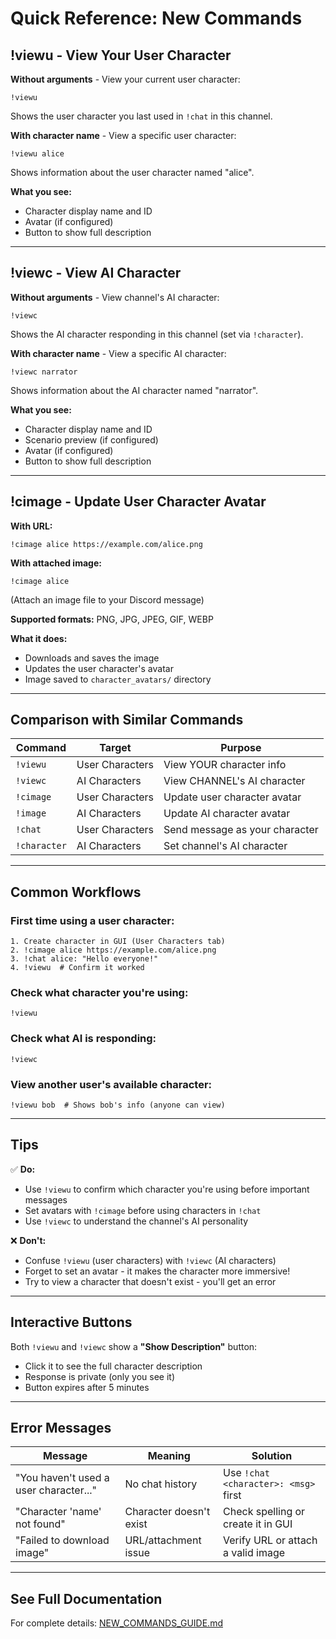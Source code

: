 # Quick Reference: New Commands

## !viewu - View Your User Character

**Without arguments** - View your current user character:
```
!viewu
```
Shows the user character you last used in `!chat` in this channel.

**With character name** - View a specific user character:
```
!viewu alice
```
Shows information about the user character named "alice".

**What you see:**
- Character display name and ID
- Avatar (if configured)
- Button to show full description

---

## !viewc - View AI Character

**Without arguments** - View channel's AI character:
```
!viewc
```
Shows the AI character responding in this channel (set via `!character`).

**With character name** - View a specific AI character:
```
!viewc narrator
```
Shows information about the AI character named "narrator".

**What you see:**
- Character display name and ID
- Scenario preview (if configured)
- Avatar (if configured)
- Button to show full description

---

## !cimage - Update User Character Avatar

**With URL:**
```
!cimage alice https://example.com/alice.png
```

**With attached image:**
```
!cimage alice
```
(Attach an image file to your Discord message)

**Supported formats:** PNG, JPG, JPEG, GIF, WEBP

**What it does:**
- Downloads and saves the image
- Updates the user character's avatar
- Image saved to `character_avatars/` directory

---

## Comparison with Similar Commands

| Command | Target | Purpose |
|---------|--------|---------|
| `!viewu` | User Characters | View YOUR character info |
| `!viewc` | AI Characters | View CHANNEL's AI character |
| `!cimage` | User Characters | Update user character avatar |
| `!image` | AI Characters | Update AI character avatar |
| `!chat` | User Characters | Send message as your character |
| `!character` | AI Characters | Set channel's AI character |

---

## Common Workflows

### First time using a user character:
```
1. Create character in GUI (User Characters tab)
2. !cimage alice https://example.com/alice.png
3. !chat alice: "Hello everyone!"
4. !viewu  # Confirm it worked
```

### Check what character you're using:
```
!viewu
```

### Check what AI is responding:
```
!viewc
```

### View another user's available character:
```
!viewu bob  # Shows bob's info (anyone can view)
```

---

## Tips

✅ **Do:**
- Use `!viewu` to confirm which character you're using before important messages
- Set avatars with `!cimage` before using characters in `!chat`
- Use `!viewc` to understand the channel's AI personality

❌ **Don't:**
- Confuse `!viewu` (user characters) with `!viewc` (AI characters)
- Forget to set an avatar - it makes the character more immersive!
- Try to view a character that doesn't exist - you'll get an error

---

## Interactive Buttons

Both `!viewu` and `!viewc` show a **"Show Description"** button:
- Click it to see the full character description
- Response is private (only you see it)
- Button expires after 5 minutes

---

## Error Messages

| Message | Meaning | Solution |
|---------|---------|----------|
| "You haven't used a user character..." | No chat history | Use `!chat <character>: <msg>` first |
| "Character 'name' not found" | Character doesn't exist | Check spelling or create it in GUI |
| "Failed to download image" | URL/attachment issue | Verify URL or attach a valid image |

---

## See Full Documentation

For complete details: [NEW_COMMANDS_GUIDE.md](NEW_COMMANDS_GUIDE.md)
